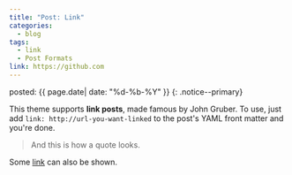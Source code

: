 ```yaml
---
title: "Post: Link"
categories:
  - blog
tags:
  - link
  - Post Formats
link: https://github.com
---
```


posted: {{ page.date| date: "%d-%b-%Y" }}
{: .notice--primary}

This theme supports **link posts**, made famous by John Gruber. To use, just add `link: http://url-you-want-linked` to the post's YAML front matter and you're done.

> And this is how a quote looks.

Some [link](#) can also be shown.
